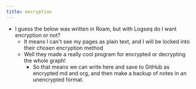 ```yaml
---
title: encryption
---
```


- I guess the below was written in Roam, but with Logseq do I want encryption or not?
    - It means I can't see my pages as plain text, and I will be locked into their chosen encryption method
    - Well they made a really cool program for encrypted or decrypting the whole graph!
        - So that means we can write here and save to GitHub as encrypted md and org, and then make a backup of notes in an unencrypted format.